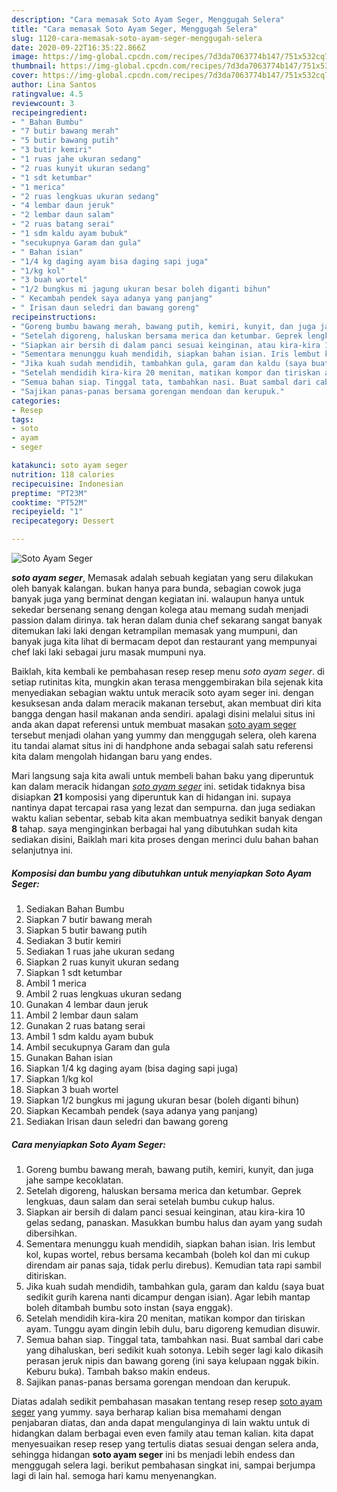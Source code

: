 ```yaml
---
description: "Cara memasak Soto Ayam Seger, Menggugah Selera"
title: "Cara memasak Soto Ayam Seger, Menggugah Selera"
slug: 1120-cara-memasak-soto-ayam-seger-menggugah-selera
date: 2020-09-22T16:35:22.866Z
image: https://img-global.cpcdn.com/recipes/7d3da7063774b147/751x532cq70/soto-ayam-seger-foto-resep-utama.jpg
thumbnail: https://img-global.cpcdn.com/recipes/7d3da7063774b147/751x532cq70/soto-ayam-seger-foto-resep-utama.jpg
cover: https://img-global.cpcdn.com/recipes/7d3da7063774b147/751x532cq70/soto-ayam-seger-foto-resep-utama.jpg
author: Lina Santos
ratingvalue: 4.5
reviewcount: 3
recipeingredient:
- " Bahan Bumbu"
- "7 butir bawang merah"
- "5 butir bawang putih"
- "3 butir kemiri"
- "1 ruas jahe ukuran sedang"
- "2 ruas kunyit ukuran sedang"
- "1 sdt ketumbar"
- "1 merica"
- "2 ruas lengkuas ukuran sedang"
- "4 lembar daun jeruk"
- "2 lembar daun salam"
- "2 ruas batang serai"
- "1 sdm kaldu ayam bubuk"
- "secukupnya Garam dan gula"
- " Bahan isian"
- "1/4 kg daging ayam bisa daging sapi juga"
- "1/kg kol"
- "3 buah wortel"
- "1/2 bungkus mi jagung ukuran besar boleh diganti bihun"
- " Kecambah pendek saya adanya yang panjang"
- " Irisan daun seledri dan bawang goreng"
recipeinstructions:
- "Goreng bumbu bawang merah, bawang putih, kemiri, kunyit, dan juga jahe sampe kecoklatan."
- "Setelah digoreng, haluskan bersama merica dan ketumbar. Geprek lengkuas, daun salam dan serai setelah bumbu cukup halus."
- "Siapkan air bersih di dalam panci sesuai keinginan, atau kira-kira 10 gelas sedang, panaskan. Masukkan bumbu halus dan ayam yang sudah dibersihkan."
- "Sementara menunggu kuah mendidih, siapkan bahan isian. Iris lembut kol, kupas wortel, rebus bersama kecambah (boleh kol dan mi cukup direndam air panas saja, tidak perlu direbus). Kemudian tata rapi sambil ditiriskan."
- "Jika kuah sudah mendidih, tambahkan gula, garam dan kaldu (saya buat sedikit gurih karena nanti dicampur dengan isian). Agar lebih mantap boleh ditambah bumbu soto instan (saya enggak)."
- "Setelah mendidih kira-kira 20 menitan, matikan kompor dan tiriskan ayam. Tunggu ayam dingin lebih dulu, baru digoreng kemudian disuwir."
- "Semua bahan siap. Tinggal tata, tambahkan nasi. Buat sambal dari cabe yang dihaluskan, beri sedikit kuah sotonya. Lebih seger lagi kalo dikasih perasan jeruk nipis dan bawang goreng (ini saya kelupaan nggak bikin. Keburu buka). Tambah bakso makin endeus."
- "Sajikan panas-panas bersama gorengan mendoan dan kerupuk."
categories:
- Resep
tags:
- soto
- ayam
- seger

katakunci: soto ayam seger 
nutrition: 118 calories
recipecuisine: Indonesian
preptime: "PT23M"
cooktime: "PT52M"
recipeyield: "1"
recipecategory: Dessert

---
```



![Soto Ayam Seger](https://img-global.cpcdn.com/recipes/7d3da7063774b147/751x532cq70/soto-ayam-seger-foto-resep-utama.jpg)

<b><i>soto ayam seger</i></b>, Memasak adalah sebuah kegiatan yang seru dilakukan oleh banyak kalangan. bukan hanya para bunda, sebagian cowok juga banyak juga yang berminat dengan kegiatan ini. walaupun hanya untuk sekedar bersenang senang dengan kolega atau memang sudah menjadi passion dalam dirinya. tak heran dalam dunia chef sekarang sangat banyak ditemukan laki laki dengan ketrampilan memasak yang mumpuni, dan banyak juga kita lihat di bermacam depot dan restaurant yang mempunyai chef laki laki sebagai juru masak mumpuni nya.



Baiklah, kita kembali ke pembahasan resep resep menu <i>soto ayam seger</i>. di setiap rutinitas kita, mungkin akan terasa menggembirakan bila sejenak kita menyediakan sebagian waktu untuk meracik soto ayam seger ini. dengan kesuksesan anda dalam meracik makanan tersebut, akan membuat diri kita bangga dengan hasil makanan anda sendiri. apalagi disini melalui situs ini anda akan dapat referensi untuk membuat masakan <u>soto ayam seger</u> tersebut menjadi olahan yang yummy dan menggugah selera, oleh karena itu tandai alamat situs ini di handphone anda sebagai salah satu referensi kita dalam mengolah hidangan baru yang endes.


Mari langsung saja kita awali untuk membeli bahan baku yang diperuntuk kan dalam meracik hidangan <u><i>soto ayam seger</i></u> ini. setidak tidaknya bisa disiapkan <b>21</b> komposisi yang diperuntuk kan di hidangan ini. supaya nantinya dapat tercapai rasa yang lezat dan sempurna. dan juga sediakan waktu kalian sebentar, sebab kita akan membuatnya sedikit banyak dengan <b>8</b> tahap. saya menginginkan berbagai hal yang dibutuhkan sudah kita sediakan disini, Baiklah mari kita proses dengan merinci dulu bahan bahan selanjutnya ini.

<!--inarticleads1-->

##### Komposisi dan bumbu yang dibutuhkan untuk menyiapkan Soto Ayam Seger:

1. Sediakan  Bahan Bumbu
1. Siapkan 7 butir bawang merah
1. Siapkan 5 butir bawang putih
1. Sediakan 3 butir kemiri
1. Sediakan 1 ruas jahe ukuran sedang
1. Siapkan 2 ruas kunyit ukuran sedang
1. Siapkan 1 sdt ketumbar
1. Ambil 1 merica
1. Ambil 2 ruas lengkuas ukuran sedang
1. Gunakan 4 lembar daun jeruk
1. Ambil 2 lembar daun salam
1. Gunakan 2 ruas batang serai
1. Ambil 1 sdm kaldu ayam bubuk
1. Ambil secukupnya Garam dan gula
1. Gunakan  Bahan isian
1. Siapkan 1/4 kg daging ayam (bisa daging sapi juga)
1. Siapkan 1/kg kol
1. Siapkan 3 buah wortel
1. Siapkan 1/2 bungkus mi jagung ukuran besar (boleh diganti bihun)
1. Siapkan  Kecambah pendek (saya adanya yang panjang)
1. Sediakan  Irisan daun seledri dan bawang goreng




<!--inarticleads2-->

##### Cara menyiapkan Soto Ayam Seger:

1. Goreng bumbu bawang merah, bawang putih, kemiri, kunyit, dan juga jahe sampe kecoklatan.
1. Setelah digoreng, haluskan bersama merica dan ketumbar. Geprek lengkuas, daun salam dan serai setelah bumbu cukup halus.
1. Siapkan air bersih di dalam panci sesuai keinginan, atau kira-kira 10 gelas sedang, panaskan. Masukkan bumbu halus dan ayam yang sudah dibersihkan.
1. Sementara menunggu kuah mendidih, siapkan bahan isian. Iris lembut kol, kupas wortel, rebus bersama kecambah (boleh kol dan mi cukup direndam air panas saja, tidak perlu direbus). Kemudian tata rapi sambil ditiriskan.
1. Jika kuah sudah mendidih, tambahkan gula, garam dan kaldu (saya buat sedikit gurih karena nanti dicampur dengan isian). Agar lebih mantap boleh ditambah bumbu soto instan (saya enggak).
1. Setelah mendidih kira-kira 20 menitan, matikan kompor dan tiriskan ayam. Tunggu ayam dingin lebih dulu, baru digoreng kemudian disuwir.
1. Semua bahan siap. Tinggal tata, tambahkan nasi. Buat sambal dari cabe yang dihaluskan, beri sedikit kuah sotonya. Lebih seger lagi kalo dikasih perasan jeruk nipis dan bawang goreng (ini saya kelupaan nggak bikin. Keburu buka). Tambah bakso makin endeus.
1. Sajikan panas-panas bersama gorengan mendoan dan kerupuk.




Diatas adalah sedikit pembahasan masakan tentang resep resep <u>soto ayam seger</u> yang yummy. saya berharap kalian bisa memahami dengan penjabaran diatas, dan anda dapat mengulanginya di lain waktu untuk di hidangkan dalam berbagai even even family atau teman kalian. kita dapat menyesuaikan resep resep yang tertulis diatas sesuai dengan selera anda, sehingga hidangan <b>soto ayam seger</b> ini bs menjadi lebih endess dan menggugah selera lagi. berikut pembahasan singkat ini, sampai berjumpa lagi di lain hal. semoga hari kamu menyenangkan.
